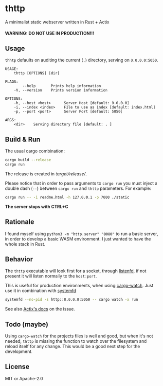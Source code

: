 # thttp

A minimalist static webserver written in Rust + Actix

#### WARNING: DO NOT USE IN PRODUCTION!!!

## Usage

`thhtp` defaults on auditing the current (`.`) directory, serving on `0.0.0.0:5050`.

```
USAGE:
    thttp [OPTIONS] [dir]

FLAGS:
        --help       Prints help information
    -V, --version    Prints version information

OPTIONS:
    -h, --host <host>      Server Host [default: 0.0.0.0]
    -i, --index <index>    FIle to use as index [default: index.html]
    -p, --port <port>      Server Port [default: 5050]

ARGS:
    <dir>    Serving directory file [default: . ]
```

## Build & Run

The usual cargo combination:

```bash
cargo build --release
cargo run
```

The release is created in _target/release/_.

Please notice that in order to pass arguments to `cargo run` you must inject a double dash (`--`) between `cargo run` and `thttp` parameters.
For example:

```bash
cargo run -- -i readme.html -h 127.0.0.1 -p 7000 ./static
```

**The server stops with CTRL+C**

## Rationale

I found myself using `python3 -m "http.server" "8080"` to run a basic server, in order to develop a basic WASM environment. I just wanted to have the whole stack in Rust.

## Behavior

The `thttp` executable will look first for a socket, through [listenfd](https://github.com/mitsuhiko/rust-listenfd), if not present it will listen normally to the `host:port`.

This is useful for production environments, when using [cargo-watch](https://github.com/passcod/cargo-watch). Just use it in combination with [systemfd](https://github.com/mitsuhiko/systemfd)

```bash
systemfd --no-pid -s http::0.0.0.0:5050 -- cargo watch -x run
```

See also [Actix's docs](https://actix.rs/docs/autoreload/) on the issue.

## Todo (maybe)

Using `cargo-watch` for the projects files is well and good, but when it's not needed, `thttp` is missing the function to watch over the filesystem and reload itself for any change. This would be a good next step for the development.

## License

MIT or Apache-2.0
